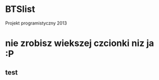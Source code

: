 BTSlist
=======

Projekt programistyczny 2013
<h1 size="72">nie zrobisz wiekszej czcionki niz ja :P</h1>
<h2>test</h2>
